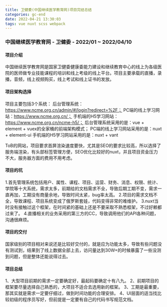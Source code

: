 ```yaml
---
title: 卫健委(中国继续医学教育网)项目完结总结
categories: gc-end
date: 2022-04-21 13:30:03
tags: vue nuxt scss webpack 
---
```


### 中国继续医学教育网 - 卫健委 - 2022/01 ~ 2022/04/10

#### 项目介绍
中国继续医学教育网是国家卫健委健康委能力建设和继续教育中心的线上为各级医院的医师做专业技能课程的培训和线上考级的线上平台。项目主要承载的直播，录播，音频，线上视频购买，线上考试和线上证书的发放。

#### 项目架构选择
项目主要包括3个系统：
后台管理系统：https://www.ncme.org.cn/admin/#/login?redirect=%2F；
PC端的线上学习网站：https://www.ncme.org.cn/；
手机端的H5学习网站：https://www.ncme.org.cn/ncme-h5/；
后台管理系统采用的是：vue + element + vuex的全家桶的前端架构模式；
PC端的线上学习网站采用的是：nuxt + element-ui
手机端的H5学习网站采用的是：nuxt + vant

ToB的网站，项目要求首屏渲染速度要快，尤其是SEO的要求比较高，所以选择了服务端渲染，有头部标签管理方便，SEO优化比较好的nuxt，并且项目资金压力不大，服务器方面的费用不用考虑。
#### 项目的坑
1.首先管理系统包括用户、属性、课程、项目、运营、财务、消息、权限、统计、学院等十大系统，需求太多，前期给的文档需求不全，导致后期工期不变，需求一直再加，工期没有商量余地，导致时间太紧，bug率太高。
2.项目的需求文档不全，导致课程、项目系统变成了俄罗斯套娃，代码变得非常的难维护。
3.nuxt当时没有接触过这个框架，在时间紧的基础上还是不要采取不熟悉框架，不过好赖都过来了。
4.直播相关的业务采用的第三方的CC，导致调用他们的API各种问题，沟通很麻烦。

#### 项目的交付
国家级别的项目相对来说还是比较好交付的，就是应为功能太多，导致有些问题没有测试到，结果到了线上数据全部上去，访问量达到30W+的时候暴露了一些没测到问题，但是整体还能说得过去。
#### 项目总结

1、大型项目前期的需求一定要确定好，最起码要确定十有八九。
2、前期项目的框架要尽量选择自己熟悉的，大项目不适合去选用新的框架。
3、工期是最重要，那其实就是需求一定要仔细过，做到时间功能的合理安排。
4、UI层面的适当找比较初级的程序员写好，但前提是一定要有自己的代码书写规范文档。
